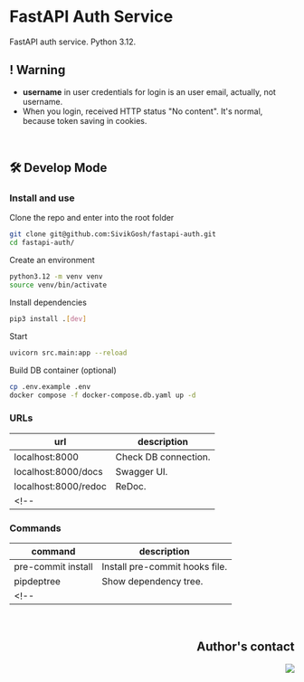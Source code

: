 # FastAPI Auth Service
FastAPI auth service. Python 3.12.

## ! Warning
- **username** in user credentials for login is an user email, actually, not username.
- When you login, received HTTP status "No content". It's normal, because token saving in cookies.

<br>

## 🛠 Develop Mode

### Install and use
Clone the repo and enter into the root folder
```bash
git clone git@github.com:SivikGosh/fastapi-auth.git
cd fastapi-auth/
```

Create an environment
```bash
python3.12 -m venv venv
source venv/bin/activate
```

Install dependencies
```bash
pip3 install .[dev]
```

Start
```bash
uvicorn src.main:app --reload
```

Build DB container (optional)
```bash
cp .env.example .env
docker compose -f docker-compose.db.yaml up -d
```

### URLs

| url                  | description          |
| -------------------- | -----------          |
| localhost:8000       | Check DB connection. |
| localhost:8000/docs  | Swagger UI.          |
| localhost:8000/redoc | ReDoc.               |
<!-- |                      |                      | -->

### Commands
| command            | description                          |
| ------------------ | ------------------------------------ |
| pre-commit install | Install pre-commit hooks file.       |
| pipdeptree         | Show dependency tree.                |
<!-- |                    |                                      | -->

<br>

<div align="right">

## Author's contact
<a href='https://t.me/sivikgosh' target='_blank'><img src='https://img.shields.io/badge/SivikGosh-white?style=flat-square&logo=Telegram&logoColor=26A5E4'></a>

</div>
